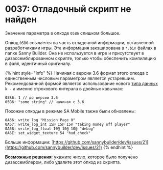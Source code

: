 # 0037: Отладочный скрипт не найден

Значение параметра в опкоде `05B6` слишком большое.

Опкод `05B6` ссылается на часть отладочной информации, оставленной разработчиками игры. Эта информация закэширована в `*.bin` файлах в папке Sanny Builder. Она не используется в игре и присутствует в дизассемблированном скрипте, только чтобы обеспечить компиляцию в файл, идентичный оригиналу.

{% hint style="info" %}
Начиная с версии 3.6 формат этого опкода с единственным числовым параметром является устаревшим. Рекомендованной формой является использование нового [типа данных](../../edit-modes/opcodes-list-scm.ini.md#tipy-parametrov) `k -` а именно строкового литерала в двойных кавычках:

```text
05B6: 1 // до версии 3.6
05B6: "some string" // начиная с 3.6
```

Похожие опкоды в режиме SA Mobile также были обновлены:

```text
0A66: write_log "Mission Page 0" 
0A67: write_log_int 15@ 15@ 15@ "taking money off player" 
0A68: write_log_float 10@ 10@ 10@ "debug" 
0A6E: set_widget_texture 54 "hud_check" 
```

Больше информации: [https://github.com/sannybuilder/dev/issues/21](https://github.com/sannybuilder/dev/issues/21)
{% endhint %}

**Возможные решения**: укажите число, которое было получено дизассемблером, либо удалите этот опкод из скрипта.

